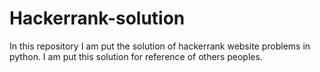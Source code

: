 # Hackerrank-solution
In this repository I am put the solution of hackerrank website problems in python.
I am put this solution for reference of others peoples.
